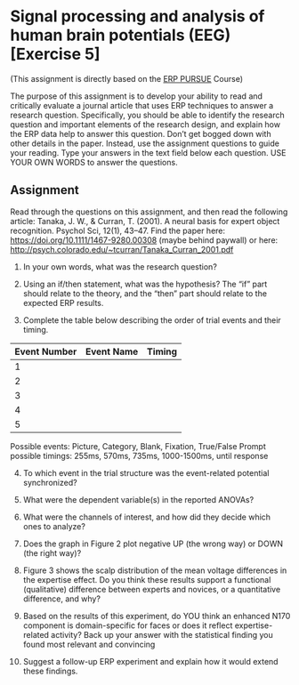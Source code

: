 

# Signal processing and analysis of human brain potentials (EEG) [Exercise 5]
(This assignment is directly based on the [ERP PURSUE](https://pursue.richmond.edu/) Course)

The purpose of this assignment is to develop your ability to read and critically evaluate a journal article that uses ERP techniques to answer a research question. Specifically, you should be able to identify the research question and important elements of the research design, and explain how the ERP data help to answer this question. Don’t get bogged down with other details in the paper. Instead, use the assignment questions to guide your reading.  Type your answers in the text field below each question.  USE YOUR OWN WORDS to answer the questions. 



## Assignment
Read through the questions on this assignment, and then read the following article:
Tanaka, J. W., & Curran, T. (2001). A neural basis for expert object recognition. Psychol Sci, 12(1), 43–47. Find the paper here: https://doi.org/10.1111/1467-9280.00308 (maybe behind paywall) or here: http://psych.colorado.edu/~tcurran/Tanaka_Curran_2001.pdf

1.	In your own words, what was the research question?
     

2.	Using an if/then statement, what was the hypothesis? The “if” part should relate to the theory, and the “then” part should relate to the expected ERP results.
     
3.	Complete the table below describing the order of trial events and their timing.

| Event Number | Event Name | Timing |
| ----- | ----- | ----- |
| 1 |  |  |
| 2 |  |  |
| 3 |  |  |
| 4 |  |  |
| 5 |  |  |

Possible events: Picture, Category, Blank, Fixation, True/False Prompt
possible timings: 255ms, 570ms, 735ms, 1000-1500ms, until response


4.	To which event in the trial structure was the event-related potential synchronized?
     

5.	What were the dependent variable(s) in the reported ANOVAs?
     

6.	What were the channels of interest, and how did they decide which ones to analyze?
     

7.	Does the graph in Figure 2 plot negative UP (the wrong way) or DOWN (the right way)?
     
8.	Figure 3 shows the scalp distribution of the mean voltage differences in the expertise effect.  Do you think these results support a functional (qualitative) difference between experts and novices, or a quantitative difference, and why?
     

9.	Based on the results of this experiment, do YOU think an enhanced N170 component is domain-specific for faces or does it reflect expertise-related activity? Back up your answer with the statistical finding you found most relevant and convincing
     

10.	Suggest a follow-up ERP experiment and explain how it would extend these findings.
     
